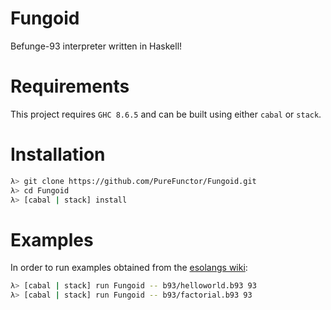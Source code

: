# Fungoid
Befunge-93 interpreter written in Haskell!

# Requirements
This project requires `GHC 8.6.5` and can be built using either `cabal` or `stack`.

# Installation
```bash
λ> git clone https://github.com/PureFunctor/Fungoid.git
λ> cd Fungoid
λ> [cabal | stack] install
```

# Examples
In order to run examples obtained from the [esolangs wiki](https://esolangs.org/wiki/Befunge):
```bash
λ> [cabal | stack] run Fungoid -- b93/helloworld.b93 93
λ> [cabal | stack] run Fungoid -- b93/factorial.b93 93
```
